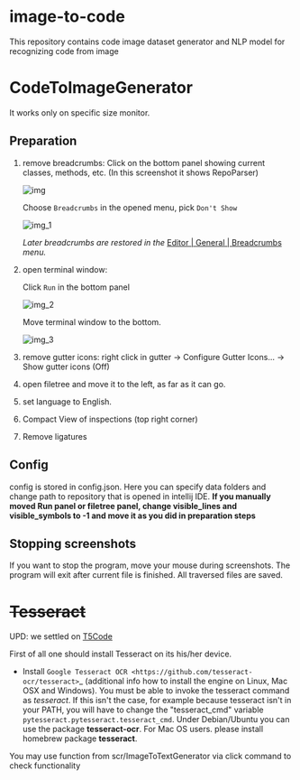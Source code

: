 # image-to-code
This repository contains code image dataset generator and NLP model for recognizing code from image

# CodeToImageGenerator
It works only on specific size monitor.

## Preparation

1. remove breadcrumbs:
  Click on the bottom panel showing current classes, methods, etc. (In this screenshot it shows RepoParser)
  
   ![img](https://user-images.githubusercontent.com/62846387/200181326-50657da7-1ae3-4245-8784-5b3647542ca8.png)

   Choose `Breadcrumbs` in the opened menu, pick `Don't Show`
   
   ![img_1](https://user-images.githubusercontent.com/62846387/200181331-f5979156-2284-440b-8554-41ee276a518b.png)



   *Later breadcrumbs are restored in
the* [Editor | General | Breadcrumbs](https://www.jetbrains.com/help/pycharm/settings-editor-breadcrumbs.html)
*menu.*

2. open terminal window:
   
   Click `Run` in the bottom panel
   
   ![img_2](https://user-images.githubusercontent.com/62846387/200181335-de2f7f34-d2dc-4e3d-ab60-786c697e9bb3.png)


   Move terminal window to the bottom.
   
   ![img_3](https://user-images.githubusercontent.com/62846387/200181338-fb38a055-634b-4735-b8c3-575a15e66919.png)

   
3. remove gutter icons: right click in gutter -> Configure Gutter Icons... -> Show gutter icons (Off)
4. open filetree and move it to the left, as far as it can go.
5. set language to English.
6. Compact View of inspections (top right corner)
7. Remove ligatures

## Config
config is stored in config.json. Here you can specify  data folders and change path to repository that is opened in intellij IDE. **If you manually moved Run panel or filetree panel, change visible_lines and visible_symbols to -1 and move it as you did in preparation steps**

## Stopping screenshots
If you want to stop the program, move your mouse during screenshots. The program will exit after current file is finished. All traversed files are saved.

# ~~Tesseract~~
UPD: we settled on [T5Code](https://github.com/salesforce/CodeT5)

First of all one should install Tesseract on its his/her device.

- Install `Google Tesseract OCR <https://github.com/tesseract-ocr/tesseract>`_
  (additional info how to install the engine on Linux, Mac OSX and Windows).
  You must be able to invoke the tesseract command as *tesseract*. If this
  isn't the case, for example because tesseract isn't in your PATH, you will
  have to change the "tesseract_cmd" variable ``pytesseract.pytesseract.tesseract_cmd``.
  Under Debian/Ubuntu you can use the package **tesseract-ocr**.
  For Mac OS users. please install homebrew package **tesseract**.
  
You may use function from scr/ImageToTextGenerator via click command to check functionality
